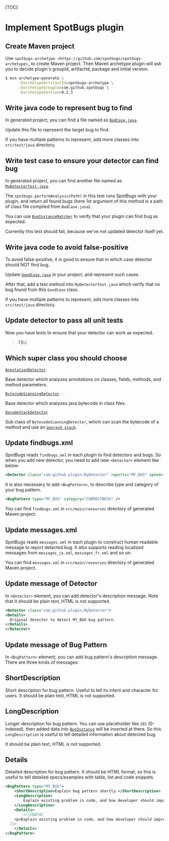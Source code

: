 [TOC]

Implement SpotBugs plugin
=========================

Create Maven project
--------------------

Use `spotbugs-archetype <https://github.com/spotbugs/spotbugs-archetype>`_ to create Maven project.
Then Maven archetype plugin will ask you to decide plugin's groupId, artifactId, package and initial version.

```bash
$ mvn archetype:generate \
      -DarchetypeArtifactId=spotbugs-archetype \
      -DarchetypeGroupId=com.github.spotbugs \
      -DarchetypeVersion=0.2.3
```

Write java code to represent bug to find
----------------------------------------

In generated project, you can find a file named as [`BadCase.java`](https://github.com/spotbugs/spotbugs-archetype/blob/spotbugs-archetype-0.1.0/src/main/resources/archetype-resources/src/test/java/BadCase.java).

Update this file to represent the target bug to find.

If you have multiple patterns to represent, add more classes into ``src/test/java`` directory.


Write test case to ensure your detector can find bug
----------------------------------------------------

In generated project, you can find another file named as [`MyDetectorTest.java`](https://github.com/spotbugs/spotbugs-archetype/blob/spotbugs-archetype-0.1.0/src/main/resources/archetype-resources/src/test/java/MyDetectorTest.java).

The ``spotbugs.performAnalysis(Path)`` in this test runs SpotBugs with your plugin, and return all found bugs (here 1st argument of this method is a path of class file compiled from ``BadCase.java``).

You can use [`BugInstanceMatcher`](https://github.com/spotbugs/spotbugs/blob/master/test-harness/src/main/java/edu/umd/cs/findbugs/test/matcher/BugInstanceMatcher.java) to verify that your plugin can find bug as expected.

Currently this test should fail, because we've not updated detector itself yet.


Write java code to avoid false-positive
---------------------------------------

To avoid false-positive, it is good to ensure that in which case detector should NOT find bug.

Update [`GoodCase.java`](https://github.com/spotbugs/spotbugs-archetype/blob/spotbugs-archetype-0.1.0/src/main/resources/archetype-resources/src/test/java/GoodCase.java) in your project, and represent such cases.

After that, add a test method into ``MyDetectorTest.java`` which verify that no bug found from this ``GoodCase`` class.

If you have multiple patterns to represent, add more classes into ``src/test/java`` directory.


Update detector to pass all unit tests
--------------------------------------

Now you have tests to ensure that your detector can work as expected.

> TBU

Which super class you should choose
---

[`AnnotationDetector`](https://javadoc.io/page/com.github.spotbugs/spotbugs/latest/edu/umd/cs/findbugs/bcel/AnnotationDetector.html)

Base detector which analyzes annotations on classes, fields, methods, and method parameters.

[`BytecodeScanningDetector`](https://javadoc.io/page/com.github.spotbugs/spotbugs/latest/edu/umd/cs/findbugs/BytecodeScanningDetector.html)

Base detector which analyzes java bytecode in class files.

[`OpcodeStackDetector`](https://javadoc.io/page/com.github.spotbugs/spotbugs/latest/edu/umd/cs/findbugs/bcel/OpcodeStackDetector.html)

Sub class of ``BytecodeScanningDetector``, which can scan the bytecode of a method and use an [`operand stack`](https://docs.oracle.com/javase/specs/jvms/se8/html/jvms-2.html#jvms-2.6.2).


Update findbugs.xml
-------------------

SpotBugs reads ``findbugs.xml`` in each plugin to find detectors and bugs.
So when you add new detector, you need to add new ``<Detector>`` element like below:

```xml
<Detector class="com.github.plugin.MyDetector" reports="MY_BUG" speed="fast" />
```

It is also necessary to add ``<BugPattern>``, to describe type and category of your bug pattern.

```xml
<BugPattern type="MY_BUG" category="CORRECTNESS" />
```

You can find ``findbugs.xml`` in ``src/main/resources`` directory of generated Maven project.

Update messages.xml
-------------------

SpotBugs reads ``messages.xml`` in each plugin to construct human readable message to report detected bug.
It also supports reading localized messages from ``messages_ja.xml``, ``messages_fr.xml`` and so on.

You can find ``messages.xml`` in ``src/main/resources`` directory of generated Maven project.

Update message of Detector
---

In ``<Detector>`` element, you can add detector's description message. Note that it should be plain text, HTML is not supported.

```xml
<Detector class="com.github.plugin.MyDetector">
<Details>
  Original detector to detect MY_BUG bug pattern.
</Details>
</Detector>
```

Update message of Bug Pattern
---

In ``<BugPattern>`` element, you can add bug pattern's description message.
There are three kinds of messages:

## ShortDescription

Short description for bug pattern. Useful to tell its intent and character for users.
It should be plain text, HTML is not supported.

## LongDescription

Longer description for bug pattern.
You can use placeholder like ``{0}`` (0-indexed), then added data into [`BugInstance`](https://javadoc.io/page/com.github.spotbugs/spotbugs/latest/edu/umd/cs/findbugs/BugInstance.html) will be inserted at there.
So this ``LongDescription`` is useful to tell detailed information about detected bug.

It should be plain text, HTML is not supported.

## Details

Detailed description for bug pattern. It should be HTML format, so this is useful to tell detailed specs/examples with table, list and code snippets.

```xml
<BugPattern type="MY_BUG">
    <ShortDescription>Explain bug pattern shortly.</ShortDescription>
    <LongDescription>
        Explain existing problem in code, and how developer should improve their implementation.
    </LongDescription>
    <Details>
        <![CDATA[
    <p>Explain existing problem in code, and how developer should improve their implementation.</p>
  ]]>
    </Details>
</BugPattern>
```